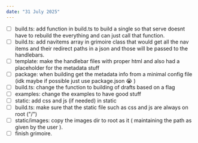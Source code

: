 ```yaml
---
date: "31 July 2025"
---
```


- [ ] build.ts: add function in build.ts to build a single so that serve doesnt have to rebuild the everything and can just call that function.
- [ ] build.ts: add navitems array in grimoire class that would get all the nav items and their redirect paths in a json and those will be passed to the handlebars.
- [ ] template: make the handlebar files with proper html and also had a placeholder for the metadata stuff
- [ ] package: when building get the metadata info from a minimal config file (idk maybe if possible just use package.json :sob: )
- [ ] build.ts: change the function to building of drafts based on a flag
- [ ] examples: change the examples to have good stuff
- [ ] static: add css and js (if needed) in static 
- [ ] build.ts: make sure that the static file such as css and js are always on root ("/")
- [ ] static/images: copy the images dir to root as it ( maintaining the path as given by the user ).
- [ ] finish grimoire.
